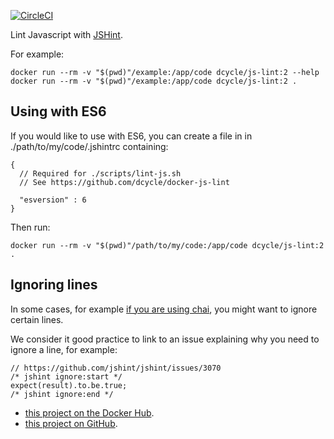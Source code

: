 [![CircleCI](https://circleci.com/gh/dcycle/docker-js-lint.svg?style=svg)](https://circleci.com/gh/dcycle/docker-js-lint)

Lint Javascript with [JSHint](http://jshint.com/install/).

For example:

    docker run --rm -v "$(pwd)"/example:/app/code dcycle/js-lint:2 --help
    docker run --rm -v "$(pwd)"/example:/app/code dcycle/js-lint:2 .
    
Using with ES6
-----

If you would like to use with ES6, you can create a file in in ./path/to/my/code/.jshintrc containing:

    {
      // Required for ./scripts/lint-js.sh
      // See https://github.com/dcycle/docker-js-lint
    
      "esversion" : 6
    }

Then run:

    docker run --rm -v "$(pwd)"/path/to/my/code:/app/code dcycle/js-lint:2 .

Ignoring lines
-----

In some cases, for example [if you are using chai](https://github.com/jshint/jshint/issues/3070), you might want to ignore certain lines.

We consider it good practice to link to an issue explaining why you need to ignore a line, for example:

    // https://github.com/jshint/jshint/issues/3070
    /* jshint ignore:start */
    expect(result).to.be.true;
    /* jshint ignore:end */

* [this project on the Docker Hub](https://hub.docker.com/r/dcycle/js-lint/).
* [this project on GitHub](https://github.com/dcycle/docker-js-lint).

